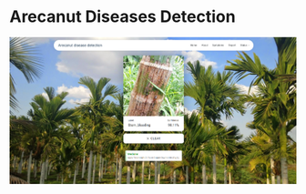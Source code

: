 # Arecanut Diseases Detection
![screenshot](https://github.com/AkashKobal/arecanut-diseases-detection/blob/main/Screenshot.png)
